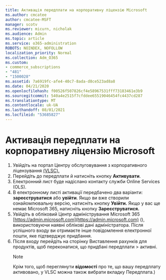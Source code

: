 ```yaml
---
title: Активація передплати на корпоративну ліцензію Microsoft
ms.author: cmcatee
author: cmcatee-MSFT
manager: scotv
ms.reviewer: micurn, nicholak
ms.audience: Admin
ms.topic: article
ms.service: o365-administration
ROBOTS: NOINDEX, NOFOLLOW
localization_priority: Normal
ms.collection: Adm_O365
ms.custom:
- commerce_subscriptions
- "481"
- "1500028"
ms.assetid: 7a6919fc-afe4-40c7-8ada-d8ce523ad8a8
ms.date: 04/21/2020
ms.openlocfilehash: f00526f507826cf4e58967531fff73183461e3b9
ms.sourcegitcommit: 540a4e2515f7cfddee65519046454fc4437cd287
ms.translationtype: MT
ms.contentlocale: uk-UA
ms.lasthandoff: 08/01/2021
ms.locfileid: "53685827"
---
```

# <a name="activating-a-microsoft-volume-license-subscription"></a>Активація передплати на корпоративну ліцензію Microsoft

1. Увійдіть на портал Центру обслуговування з корпоративного ліцензування [(VLSC).](https://go.microsoft.com/fwlink/p/?LinkId=329762)
2. Перейдіть до передплати й натисніть кнопку **Активувати**.
3. Електронний лист буде надіслано контакту служби Online Services (OLS).
4. В електронному листі активації передбачено два варіанти: **зареєструватися** або **увійти**. Якщо ви вже створили ознайомлювальну версію, натисніть кнопку **Увійти.** Якщо у вас ще немає Microsoft 365, натисніть кнопку **Зареєструватися.**
5. Увійдіть в обліковий Центр адміністрування Microsoft 365 [https://admin.microsoft.com](https://admin.microsoft.com) (), використовуючи наявні облікові дані адміністратора. Після успішного входу ви отримаєте інше повідомлення електронної пошти, яке підтверджує придбання.
6. Після входу перейдіть на сторінку Виставлення рахунків для продуктів, щоб переконатися, що придбані передплати  \> [](https://go.microsoft.com/fwlink/p/?linkid=842054) активні. 
    > [!NOTE]
    > Крім того, щоб переглянути **відомості** про те, що вашу передплату активовано, у VLSC можна також вибрати вкладку Передплата.)
